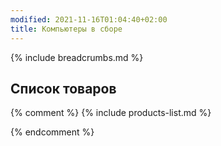 ```yaml
---
modified: 2021-11-16T01:04:40+02:00
title: Компьютеры в сборе
---
```


{% include breadcrumbs.md %}

## Список товаров

{% comment %}
{% include products-list.md %}

{% endcomment %}

